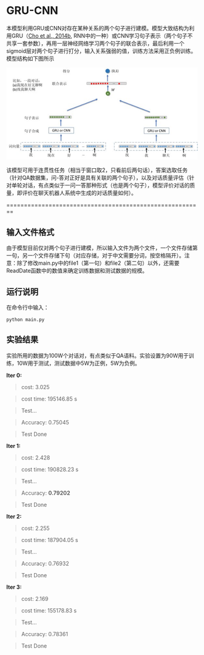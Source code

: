 # GRU-CNN
本模型利用GRU或CNN对存在某种关系的两个句子进行建模。模型大致结构为利用GRU（[Cho et al., 2014b](http://arxiv.org/abs/1406.1078), RNN中的一种）或CNN学习句子表示（两个句子不共享一套参数），再用一层神经网络学习两个句子的联合表示，最后利用一个sigmoid层对两个句子进行打分，输入关系强弱的值，训练方法采用正负例训练。模型结构如下图所示

![model](model.jpg?raw=true "model")

该模型可用于连贯性任务（相当于窗口取2，只看前后两句话），答案选取任务（针对QA数据集，问-答对正好是具有关联的两个句子），以及对话质量评估（针对单轮对话，有点类似于一问一答那种形式（也是两个句子），模型评价对话的质量，即评价在聊天机器人系统中生成的对话质量如何）。

========================================================

输入文件格式
--------------------------------------------------------
由于模型目前仅对两个句子进行建模，所以输入文件为两个文件，一个文件存储第一句，另一个文件存储下句（对应存储，对于中文需要分词，按空格隔开）。注意：除了修改main.py中的file1（第一句）和file2（第二句）以外，还需要ReadDate函数中的数值来确定训练数据和测试数据的规模。

运行说明
--------------------------------------------------------
在命令行中输入：

    python main.py

实验结果
--------------------------------------------------------
实验所用的数据为100W个对话对，有点类似于QA语料。实验设置为90W用于训练，10W用于测试，测试数据中5W为正例，5W为负例。

**Iter 0:**

>cost: 3.025

>cost time: 195146.85 s

>Test...

>Accuracy: 0.75045

>Test Done

**Iter 1:**

>cost: 2.428

>cost time: 190828.23 s

>Test...

>Accuracy: **0.79202**

>Test Done

**Iter 2:**

>cost: 2.255

>cost time: 187904.05 s

>Test...

>Accuracy: 0.76932

>Test Done

**Iter 3:**

>cost: 2.169

>cost time: 155178.83 s

>Test...

>Accuracy: 0.78361

>Test Done
